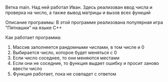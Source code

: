 Ветка main. Над ней работал Иван. Здесь реализован ввод числа и проверка на число, а также вывод матрицы и вызов всех функций

Описание программы:
В этой программе реализована популярная игра "Пятнашки" на языке С++

Как работает программа:
  1. Массив заполняется рандомными числами, в том числе и 0
  2. Выбирается число, которое будет меняться с 0
  3. Если число соседнее, то они меняются местами
  4. Если они не соседние, то функция выдает ошибку и просит заново ввести число
  5. Функция работает, пока не совпадет с ответом
